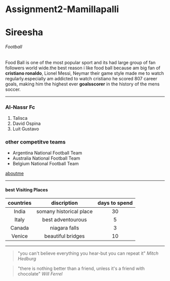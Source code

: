 # Assignment2-Mamillapalli
# Sireesha
###### Football
Food Ball is one of the most popular sport and its had large group of fan followers world wide.the best reason i like food ball because am big fan of **cristiano ronaldo**, Lionel Messi, Neymar their game style made me to watch regularly.especially am addicted to watch cristiano he scored 807 career goals, making him the highest ever **goalsscorer** in the history of the mens soccer.  

***
### Al-Nassr Fc

1. Talisca
2. David Ospina
3. Luit Gustavo

### other competitve teams

* Argentina National Football Team
* Australia National Football Team
* Belgium National Football Team

[aboutme](https://github.com/sireeshachowdary32/Assignment2-Mamillapalli/blob/main/AboutMe.md)

***
#### best Visiting Places

|**countries**| **discription**| **days to spend**  |
|   :---:   |     :---:   |     :---:     |
|  India  |  somany historical place  | 30  |
| Italy   |  best adventourous         |  5  |
|  Canada  |   niagara falls          |  3   |
|  Venice  |   beautiful bridges      |  10  |

***

> "you can't believe everything you hear-but you can repeat it"    *Mitch Hedburg*

> "there is nothing better than a friend, unless it's a friend with chocolate"  *Will Ferrel*
